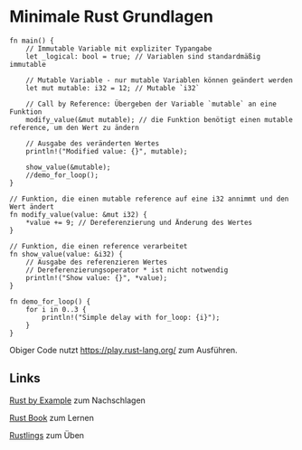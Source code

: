 # Minimale Rust Grundlagen


```rust,editable
fn main() {
    // Immutable Variable mit expliziter Typangabe
    let _logical: bool = true; // Variablen sind standardmäßig immutable

    // Mutable Variable - nur mutable Variablen können geändert werden
    let mut mutable: i32 = 12; // Mutable `i32`

    // Call by Reference: Übergeben der Variable `mutable` an eine Funktion
    modify_value(&mut mutable); // die Funktion benötigt einen mutable reference, um den Wert zu ändern

    // Ausgabe des veränderten Wertes
    println!("Modified value: {}", mutable);

    show_value(&mutable);
    //demo_for_loop();
}

// Funktion, die einen mutable reference auf eine i32 annimmt und den Wert ändert
fn modify_value(value: &mut i32) {
    *value += 9; // Dereferenzierung und Änderung des Wertes
}

// Funktion, die einen reference verarbeitet
fn show_value(value: &i32) {
    // Ausgabe des referenzieren Wertes
    // Dereferenzierungsoperator * ist nicht notwendig
    println!("Show value: {}", *value);
}

fn demo_for_loop() {
    for i in 0..3 {
        println!("Simple delay with for_loop: {i}");
    }
}
```

Obiger Code nutzt <https://play.rust-lang.org/> zum Ausführen.

## Links

[Rust by Example](https://doc.rust-lang.org/stable/rust-by-example/) zum Nachschlagen

[Rust Book](https://doc.rust-lang.org/book/) zum Lernen

[Rustlings](https://rustlings.cool/) zum Üben





